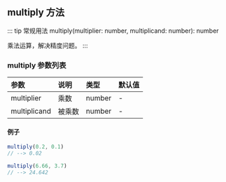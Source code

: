 <!--
 * @Descripttion: 
 * @Author: 蔡远程
 * @Date: 2022-04-22 16:43:39
 * @LastEditTime: 2022-04-22 17:56:37
 * @LastEditors: 蔡远程
-->
## multiply 方法
::: tip 常规用法
multiply(multiplier: number, multiplicand: number): number

乘法运算，解决精度问题。
:::


### multiply 参数列表
| 参数          | 说明                 | 类型     | 默认值   |
| :----------- |:-----------------| :--------| :--------|
| multiplier         | 乘数     | number | -|
| multiplicand         | 被乘数     | number | - |

#### 例子
```js
multiply(0.2, 0.1)
// --> 0.02

multiply(6.66, 3.7)
// --> 24.642

```
